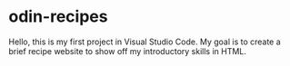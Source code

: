 # odin-recipes
Hello, this is my first project in Visual Studio Code. 
My goal is to create a brief recipe website to show off my
introductory skills in HTML.